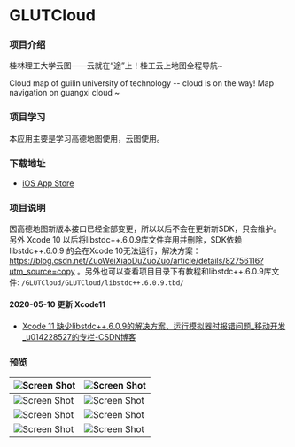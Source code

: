 # GLUTCloud


### 项目介绍
桂林理工大学云图——云就在“途”上！桂工云上地图全程导航~

Cloud map of guilin university of technology -- cloud is on the way! Map navigation on guangxi cloud ~

### 项目学习
本应用主要是学习高德地图使用，云图使用。

### 下载地址
- [iOS App Store](https://itunes.apple.com/cn/app/gui-lin-li-gong-da-xue-yun/id954359041?mt=8 )


###  项目说明
因高德地图新版本接口已经全部变更，所以以后不会在更新新SDK，只会维护。另外 Xcode 10 以后将libstdc++.6.0.9库文件弃用并删除，SDK依赖 libstdc++.6.0.9 的会在Xcode 10无法运行，解决方案：https://blog.csdn.net/ZuoWeiXiaoDuZuoZuo/article/details/82756116?utm_source=copy 。另外也可以查看项目目录下有教程和libstdc++.6.0.9库文件:  `/GLUTCloud/GLUTCloud/libstdc++.6.0.9.tbd/`


#### 2020-05-10 更新 Xcode11
- [Xcode 11 缺少libstdc++.6.0.9的解决方案、运行模拟器时报错问题_移动开发_u014228527的专栏-CSDN博客](https://blog.csdn.net/u014228527/article/details/102639188)


### 预览

| ![Screen Shot](/ScreenShot/GULT-0.jpg) | ![Screen Shot](/ScreenShot/GULT-1.jpg) |
| ----- | ----- |
| ![Screen Shot](/ScreenShot/GULT-2.jpg) | ![Screen Shot](/ScreenShot/GULT-3.jpg) |
| ![Screen Shot](/ScreenShot/GULT-4.jpg) | ![Screen Shot](/ScreenShot/GULT-5.jpg) |
| ![Screen Shot](/ScreenShot/GULT-6.jpg) | ![Screen Shot](/ScreenShot/GULT-7.jpg) |

